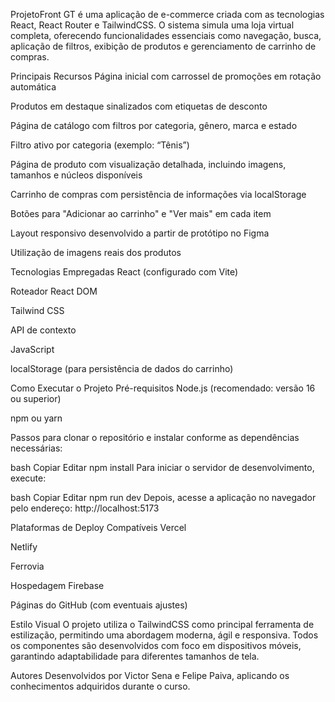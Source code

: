 ProjetoFront GT é uma aplicação de e-commerce criada com as tecnologias React, React Router e TailwindCSS. O sistema simula uma loja virtual completa, oferecendo funcionalidades essenciais como navegação, busca, aplicação de filtros, exibição de produtos e gerenciamento de carrinho de compras.

Principais Recursos Página inicial com carrossel de promoções em rotação automática

Produtos em destaque sinalizados com etiquetas de desconto

Página de catálogo com filtros por categoria, gênero, marca e estado

Filtro ativo por categoria (exemplo: “Tênis”)

Página de produto com visualização detalhada, incluindo imagens, tamanhos e núcleos disponíveis

Carrinho de compras com persistência de informações via localStorage

Botões para "Adicionar ao carrinho" e "Ver mais" em cada item

Layout responsivo desenvolvido a partir de protótipo no Figma

Utilização de imagens reais dos produtos

Tecnologias Empregadas React (configurado com Vite)

Roteador React DOM

Tailwind CSS

API de contexto

JavaScript

localStorage (para persistência de dados do carrinho)

Como Executar o Projeto Pré-requisitos Node.js (recomendado: versão 16 ou superior)

npm ou yarn

Passos para clonar o repositório e instalar conforme as dependências necessárias:

bash Copiar Editar npm install Para iniciar o servidor de desenvolvimento, execute:

bash Copiar Editar npm run dev Depois, acesse a aplicação no navegador pelo endereço: http://localhost:5173

Plataformas de Deploy Compatíveis Vercel

Netlify

Ferrovia

Hospedagem Firebase

Páginas do GitHub (com eventuais ajustes)

Estilo Visual O projeto utiliza o TailwindCSS como principal ferramenta de estilização, permitindo uma abordagem moderna, ágil e responsiva. Todos os componentes são desenvolvidos com foco em dispositivos móveis, garantindo adaptabilidade para diferentes tamanhos de tela.

Autores Desenvolvidos por Victor Sena e Felipe Paiva, aplicando os conhecimentos adquiridos durante o curso.
